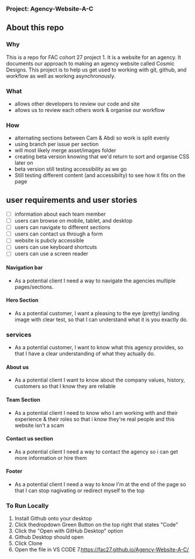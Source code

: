 ### Project: Agency-Website-A-C
## About this repo

### Why
 This is a repo for FAC cohort 27 project 1. It is a website for an agency. 
 It documents our approach to making an agency website called Cosmic Designs.
 This project is to help us get used to working with git, github, and workflow as well as working asynchronously. 
 
### What
 - allows other developers to review our code and site
 - allows us to review each others work & organise our workflow

### How
- alternating sections between Cam & Abdi so work is split evenly 
- using branch per issue per section 
- will most likely merge asset/images folder
- creating beta version knowing that we'd return to sort and organise CSS later on
- beta version still testing accessibility as we go
- Still testing different content (and accessibilty) to see how it fits on the page
 
## user requirements and user stories
- [ ] information about each team member 
- [ ] users can browse on mobile, tablet, and desktop
- [ ] users can navigate to different sections 
- [ ] users can contact us through a form 
- [ ] website is pubcly accessible
- [ ] users can use keyboard shortcuts
- [ ] users can use a screen reader

#### Navigation bar
- As a potential client I need a way to navigate the agencies multiple pages/sections.
#### Hero Section
- As a potential customer, I want a pleasing to the eye (pretty) landing image with clear test, so that I can understand what it is you exactly do.
### services
- As a potential customer, I want to know what this agency provides, so that I have a clear understanding of what they actually do.
#### About us
- As a potential client I want to know about the company values, history, customers so that I know they are reliable
#### Team Section
- As a potential client I need to know who I am working with and their experience & their roles so that i know they're real people and this website isn't a scam
#### Contact us section
- As a potential client I need a way to contact the agency so i can get more information or hire them
#### Footer 
- As a potential client I need a way to know I'm at the end of the page so that I can stop nagivating or redirect myself to the top

### To Run Locally
1. Install Github onto your desktop
2. Click thedropdown Green Button on the top right that states "Code"
3. Click the "Open with GitHub Desktop" option
4. Github Desktop should open
5. Click Clone
6. Open the file in VS CODE
7.https://fac27.github.io/Agency-Website-A-C/
